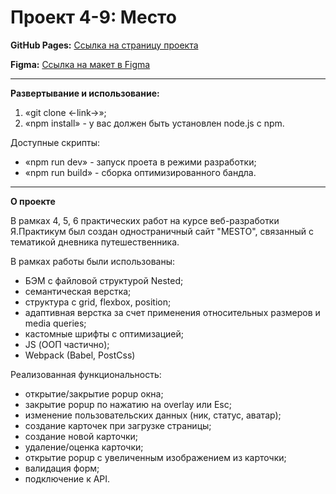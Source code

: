# Проект 4-9: Место

**GitHub Pages:** [Ссылка на страницу проекта](https://ilyasobolev11.github.io/mesto/)

**Figma:** [Ссылка на макет в Figma](https://www.figma.com/file/2cn9N9jSkmxD84oJik7xL7/JavaScript.-Sprint-4?node-id=0%3A1)

---

**Развертывание и использование:**

1. «git clone <-link->»;
2. «npm install» - у вас должен быть установлен node.js с npm.

Доступные скрипты:
* «npm run dev» - запуск проета в режими разработки;
* «npm run build» - сборка оптимизированного бандла.

---

**О проекте**

В рамках 4, 5, 6 практических работ на курсе веб-разработки Я.Практикум был создан одностраничный сайт "MESTO", связанный с тематикой дневника путешественника.

В рамках работы были использованы:
* БЭМ с файловой структурой Nested;
* семантическая верстка;
* структура с grid, flexbox, position;
* адаптивная верстка за счет применения относительных размеров и media queries;
* кастомные шрифты c оптимизацией;
* JS (ООП частично);
* Webpack (Babel, PostCss)

Реализованная функциональность:
* открытие/закрытие popup окна;
* закрытие popup по нажатию на overlay или Esc;
* изменение пользовательских данных (ник, статус, аватар);
* создание карточек при загрузке страницы;
* создание новой карточки;
* удаление/оценка карточки;
* открытие popup с увеличенным изображением из карточки;
* валидация форм;
* подключение к API.
